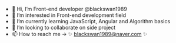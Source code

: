 - 👋 Hi, I’m Front-end developer @blackswan1989
- 👀 I’m interested in Front-end development field
- 🌱 I’m currently learning JavaScript, Angular and Algorithm basics
- 💞️ I’m looking to collaborate on side project
- 📫 How to reach me -> ✨ blackswan1989@naver.com ✨

<!---
blackswan1989/blackswan1989 is a ✨ special ✨ repository because its `README.md` (this file) appears on your GitHub profile.
You can click the Preview link to take a look at your changes.
--->
